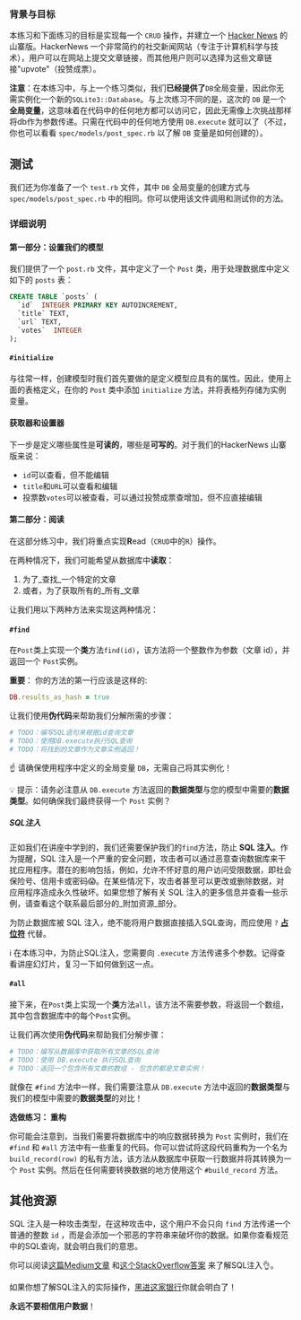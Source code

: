 ### 背景与目标

本练习和下面练习的目标是实现每一个 `CRUD` 操作，并建立一个 [Hacker News](https://news.ycombinator.com) 的山寨版。HackerNews 一个非常简约的社交新闻网站（专注于计算机科学与技术），用户可以在网站上提交文章链接，而其他用户则可以选择为这些文章链接"upvote"（投赞成票）。

**注意**：在本练习中，与上一个练习类似，我们**已经提供了**`DB`全局变量，因此你无需实例化一个新的`SQLite3::Database`。与上次练习不同的是，这次的 `DB` 是一个**全局变量**，这意味着在代码中的任何地方都可以访问它，因此无需像上次挑战那样将db作为参数传递。只需在代码中的任何地方使用 `DB.execute` 就可以了（不过，你也可以看看 `spec/models/post_spec.rb` 以了解 `DB` 变量是如何创建的）。

## 测试

我们还为你准备了一个 `test.rb` 文件，其中 `DB` 全局变量的创建方式与 `spec/models/post_spec.rb` 中的相同。你可以使用该文件调用和测试你的方法。

### 详细说明

#### 第一部分：设置我们的模型

我们提供了一个 `post.rb` 文件，其中定义了一个 `Post` 类，用于处理数据库中定义如下的 `posts` 表：

```sql
CREATE TABLE `posts` (
  `id`  INTEGER PRIMARY KEY AUTOINCREMENT,
  `title` TEXT,
  `url` TEXT,
  `votes`  INTEGER
);
```

#### `#initialize`

与往常一样，创建模型时我们首先要做的是定义模型应具有的属性。因此，使用上面的表格定义，在你的 `Post` 类中添加 `initialize` 方法，并将表格列存储为实例变量。

#### 获取器和设置器

下一步是定义哪些属性是**可读的**，哪些是**可写的**。对于我们的HackerNews 山寨版来说：

  - `id`可以查看，但不能编辑
  - `title`和`URL`可以查看和编辑
  - 投票数`votes`可以被查看，可以通过投赞成票查增加，但不应直接编辑

#### 第二部分：阅读

在这部分练习中，我们将重点实现**R**ead（`CRUD`中的`R`）操作。

在两种情况下，我们可能希望从数据库中**读取**：

  1. 为了_查找_一个特定的文章
  2. 或者，为了获取所有的_所有_文章

让我们用以下两种方法来实现这两种情况：

#### `#find`

在`Post`类上实现一个**类**方法`find(id)`，该方法将一个整数作为参数（文章 id），并返回一个 `Post`实例。

 **重要**： 你的方法的第一行应该是这样的:

```rb
DB.results_as_hash = true
```

让我们使用**伪代码**来帮助我们分解所需的步骤：

```ruby
# TODO：编写SQL语句来根据id查询文章
# TODO：使用DB.execute执行SQL查询
# TODO：将找到的文章作为文章实例返回！
```

☝️ 请确保使用程序中定义的全局变量 `DB`，无需自己将其实例化！

💡 提示：请务必注意从 `DB.execute` 方法返回的**数据类型**与您的模型中需要的**数据类型**。如何确保我们最终获得一个 `Post` 实例？

##### SQL注入

正如我们在讲座中学到的，我们还需要保护我们的`find`方法，防止 **SQL 注入**。作为提醒，SQL 注入是一个严重的安全问题，攻击者可以通过恶意查询数据库来干扰应用程序。潜在的影响包括，例如，允许不怀好意的用户访问受限数据，即社会保险号、信用卡或密码😱。在某些情况下，攻击者甚至可以更改或删除数据，对应用程序造成永久性破坏。如果您想了解有关 SQL 注入的更多信息并查看一些示例，请查看这个联系最后部分的_附加资源_部分。

为防止数据库被 SQL 注入，绝不能将用户数据直接插入SQL查询，而应使用 `?` [**占位符**](http://ruby.bastardsbook.com/chapters/sql/#placeholders-sqlite-gem) 代替。

ℹ️ 在本练习中，为防止SQL注入，您需要向 `.execute` 方法传递多个参数。记得查看讲座幻灯片，复习一下如何做到这一点。

#### `#all`

接下来，在`Post`类上实现一个**类**方法`all`，该方法不需要参数，将返回一个数组，其中包含数据库中的每个`Post`实例。

让我们再次使用**伪代码**来帮助我们分解步骤：

```ruby
# TODO：编写从数据库中获取所有文章的SQL查询
# TODO：使用 DB.execute 执行SQL查询
# TODO：返回一个包含所有文章的数组 - 包含的都是文章实例！
```

就像在 `#find` 方法中一样，我们需要注意从 `DB.execute` 方法中返回的**数据类型**与我们的模型中需要的**数据类型**的对比！

**选做练习： 重构**

你可能会注意到，当我们需要将数据库中的响应数据转换为 `Post` 实例时，我们在 `#find` 和 `#all` 方法中有一些重复的代码。你可以尝试将这段代码重构为一个名为 `build_record(row)` 的私有方法，该方法从数据库中获取一行数据并将其转换为一个 `Post` 实例。然后在任何需要转换数据的地方使用这个 `#build_record` 方法。

## 其他资源

SQL 注入是一种攻击类型，在这种攻击中，这个用户不会只向 `find` 方法传递一个普通的整数 `id` ，而是会添加一个邪恶的字符串来破坏你的数据。如果你查看规范中的SQL查询，就会明白我们的意思。

你可以阅读[这篇Medium文章](https://medium.com/@yelstin.fernandes/how-to-add-items-to-a-database-table-using-ruby-sqlite3-74dcd8f931f9) 和[这个StackOverflow答案](https://stackoverflow.com/questions/13462112/inserting-ruby-string-into-sqlite#answer-13462218) 来了解SQL注入👌。

如果你想了解SQL注入的实际操作，[黑进这家银行](https://www.hacksplaining.com/exercises/sql-injection#/start)你就会明白了！

**永远不要相信用户数据**！
